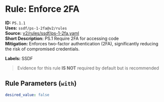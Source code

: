 # Rule: Enforce 2FA  
**ID:** `PS.1.1`  
**Uses:** `ssdf/ps-1-2fa@v2/rules`  
**Source:** [v2/rules/ssdf/ps-1-2fa.yaml](https://github.com/scribe-public/sample-policies/v2/rules/ssdf/ps-1-2fa.yaml)  
**Short Description:** PS.1 Require 2FA for accessing code  
**Mitigation:** Enforces two-factor authentication (2FA), significantly reducing the risk of compromised credentials.
  
**Labels:** SSDF  
> Evidence for this rule **IS NOT** required by default but is recommended


## Rule Parameters (`with`)  
```yaml
desired_value: false
```

